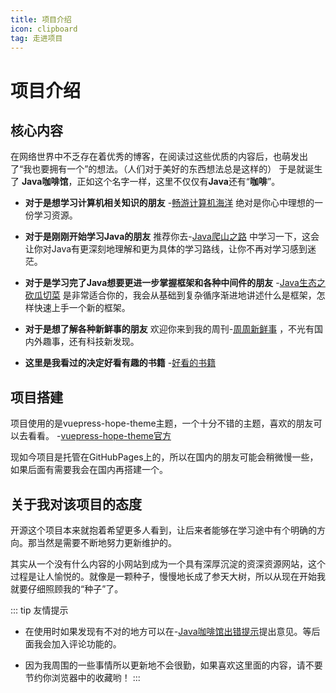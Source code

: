 ```yaml
---
title: 项目介绍
icon: clipboard
tag: 走进项目
---
```

# 项目介绍
## 核心内容
在网络世界中不乏存在着优秀的博客，在阅读过这些优质的内容后，也萌发出了“我也要拥有一个”的想法。（人们对于美好的东西想法总是这样的）
于是就诞生了 **Java咖啡馆**，正如这个名字一样，这里不仅仅有**Java**还有“**咖啡**”。

- **对于是想学习计算机相关知识的朋友** -[畅游计算机海洋](../cs-basic/) 绝对是你心中理想的一份学习资源。

- **对于是刚刚开始学习Java的朋友** 推荐你去-[Java爬山之路](../java) 中学习一下，这会让你对Java有更深刻地理解和更为具体的学习路线，让你不再对学习感到迷茫。

- **对于是学习完了Java想要更进一步掌握框架和各种中间件的朋友** -[Java生态之砍瓜切菜](../java) 是非常适合你的，我会从基础到复杂循序渐进地讲述什么是框架，怎样快速上手一个新的框架。

- **对于是想了解各种新鲜事的朋友** 欢迎你来到我的周刊-[周周新鲜事](../week-update) ，不光有国内外趣事，还有科技新发现。

- **这里是我看过的决定好看有趣的书籍** -[好看的书籍](../read-book-thinking)

## 项目搭建
项目使用的是vuepress-hope-theme主题，一个十分不错的主题，喜欢的朋友可以去看看。
-[vuepress-hope-theme官方](https://theme-hope.vuejs.press/zh/)

现如今项目是托管在GitHubPages上的，所以在国内的朋友可能会稍微慢一些，如果后面有需要我会在国内再搭建一个。

## 关于我对该项目的态度
开源这个项目本来就抱着希望更多人看到，让后来者能够在学习途中有个明确的方向。那当然是需要不断地努力更新维护的。

其实从一个没有什么内容的小网站到成为一个具有深厚沉淀的资深资源网站，这个过程是让人愉悦的。就像是一颗种子，慢慢地长成了参天大树，所以从现在开始我就要仔细照顾我的“种子”了。

::: tip 友情提示
- 在使用时如果发现有不对的地方可以在-[Java咖啡馆出错提示](https://github.com/amatureemoprince/TechnologyAndLife/issues)提出意见。等后面我会加入评论功能的。

- 因为我周围的一些事情所以更新地不会很勤，如果喜欢这里面的内容，请不要节约你浏览器中的收藏哟！
:::






